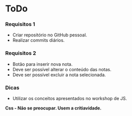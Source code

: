 # ToDo

### Requisitos 1
- Criar repositório no GitHub pessoal.
- Realizar commits diários.

### Requisitos 2
- Botão para inserir nova nota.
- Deve ser possível alterar o conteúdo das notas.
- Deve ser possível excluir a nota selecionada.

### Dicas
- Utilizar os conceitos apresentados no workshop de JS. 

**Css - Não se preocupar. Usem a critiavidade.**